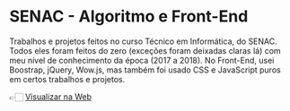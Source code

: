 # SENAC - Algoritmo e Front-End

Trabalhos e projetos feitos no curso Técnico em Informática, do SENAC. Todos eles foram feitos do zero (exceções foram deixadas claras lá) com meu nível de conhecimento da época (2017 a 2018). No Front-End, usei Boostrap, jQuery, Wow.js, mas também foi usado CSS e JavaScript puros em certos trabalhos e projetos.

👉🏻 [Visualizar na Web](https://leandro-rmc.github.io/)
